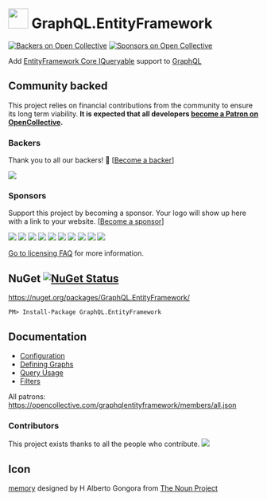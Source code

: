 # <img src="https://raw.githubusercontent.com/SimonCropp/GraphQL.EntityFramework/master/src/icon.png" height="40px"> GraphQL.EntityFramework
[![Backers on Open Collective](https://opencollective.com/graphqlentityframework/backers/badge.svg)](#backers) [![Sponsors on Open Collective](https://opencollective.com/graphqlentityframework/sponsors/badge.svg)](#sponsors) 

Add [EntityFramework Core IQueryable](https://docs.microsoft.com/en-us/dotnet/api/microsoft.entityframeworkcore.dbset-1.system-linq-iqueryable-provider) support to [GraphQL](https://github.com/graphql-dotnet/graphql-dotnet)


## Community backed

This project relies on financial contributions from the community to ensure its long term viability. **It is expected that all developers [become a Patron on OpenCollective](https://opencollective.com/graphqlentityframework/order/8286).**


### Backers

Thank you to all our backers! 🙏 [[Become a backer](https://opencollective.com/graphqlentityframework#backer)]

<a href="https://opencollective.com/graphqlentityframework#backers" target="_blank"><img src="https://opencollective.com/graphqlentityframework/backers.svg?width=890"></a>


### Sponsors

Support this project by becoming a sponsor. Your logo will show up here with a link to your website. [[Become a sponsor](https://opencollective.com/graphqlentityframework#sponsor)]

<a href="https://opencollective.com/graphqlentityframework/sponsor/0/website" target="_blank"><img src="https://opencollective.com/graphqlentityframework/sponsor/0/avatar.svg"></a>
<a href="https://opencollective.com/graphqlentityframework/sponsor/1/website" target="_blank"><img src="https://opencollective.com/graphqlentityframework/sponsor/1/avatar.svg"></a>
<a href="https://opencollective.com/graphqlentityframework/sponsor/2/website" target="_blank"><img src="https://opencollective.com/graphqlentityframework/sponsor/2/avatar.svg"></a>
<a href="https://opencollective.com/graphqlentityframework/sponsor/3/website" target="_blank"><img src="https://opencollective.com/graphqlentityframework/sponsor/3/avatar.svg"></a>
<a href="https://opencollective.com/graphqlentityframework/sponsor/4/website" target="_blank"><img src="https://opencollective.com/graphqlentityframework/sponsor/4/avatar.svg"></a>
<a href="https://opencollective.com/graphqlentityframework/sponsor/5/website" target="_blank"><img src="https://opencollective.com/graphqlentityframework/sponsor/5/avatar.svg"></a>
<a href="https://opencollective.com/graphqlentityframework/sponsor/6/website" target="_blank"><img src="https://opencollective.com/graphqlentityframework/sponsor/6/avatar.svg"></a>
<a href="https://opencollective.com/graphqlentityframework/sponsor/7/website" target="_blank"><img src="https://opencollective.com/graphqlentityframework/sponsor/7/avatar.svg"></a>
<a href="https://opencollective.com/graphqlentityframework/sponsor/8/website" target="_blank"><img src="https://opencollective.com/graphqlentityframework/sponsor/8/avatar.svg"></a>
<a href="https://opencollective.com/graphqlentityframework/sponsor/9/website" target="_blank"><img src="https://opencollective.com/graphqlentityframework/sponsor/9/avatar.svg"></a>

[Go to licensing FAQ](/doco/licensing-patron-faq.md) for more information.


## NuGet [![NuGet Status](http://img.shields.io/nuget/v/GraphQL.EntityFramework.svg?longCache=true&style=flat)](https://www.nuget.org/packages/GraphQL.EntityFramework/)

https://nuget.org/packages/GraphQL.EntityFramework/

    PM> Install-Package GraphQL.EntityFramework


## Documentation

 * [Configuration](/doco/configuration.md)
 * [Defining Graphs](/doco/defining-graphs.md)
 * [Query Usage](/doco/query-usage.md)
 * [Filters](/doco/filters.md)


All patrons: https://opencollective.com/graphqlentityframework/members/all.json


### Contributors

This project exists thanks to all the people who contribute. 
<a href="https://github.com/SimonCropp/GraphQL.EntityFramework/graphs/contributors"><img src="https://opencollective.com/graphqlentityframework/contributors.svg?width=890&button=false" /></a>


## Icon

<a href="https://thenounproject.com/term/database/1631008/" target="_blank">memory</a> designed by H Alberto Gongora from [The Noun Project](https://thenounproject.com)
